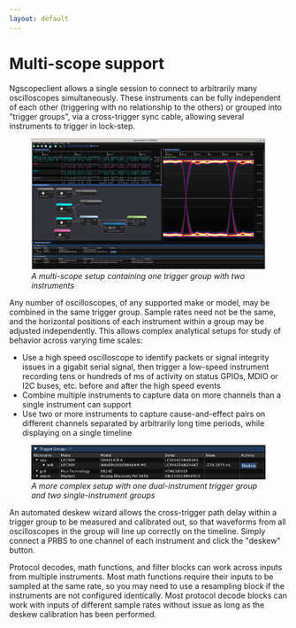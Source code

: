 ```yaml
---
layout: default
---
```


# Multi-scope support

Ngscopeclient allows a single session to connect to arbitrarily many oscilloscopes simultaneously. These instruments can be fully independent of each other (triggering with no relationship to the others) or grouped into "trigger groups", via a cross-trigger sync cable, allowing several instruments to trigger in lock-step.

<figure>
<img src="images/multiscope1.png" alt="Multi-scope example screenshot"/>
<figcaption style='font-style:italic'>A multi-scope setup containing one trigger group with two instruments</figcaption>
</figure>

Any number of oscilloscopes, of any supported make or model, may be combined in the same trigger group. Sample rates need not be the same, and the horizontal positions of each instrument within a group may be adjusted independently. This allows complex analytical setups for study of behavior across varying time scales:

* Use a high speed oscilloscope to identify packets or signal integrity issues in a gigabit serial signal, then trigger a low-speed instrument recording tens or hundreds of ms of activity on status GPIOs, MDIO or I2C buses, etc. before and after the high speed events
* Combine multiple instruments to capture data on more channels than a single instrument can support
* Use two or more instruments to capture cause-and-effect pairs on different channels separated by arbitrarily long time periods, while displaying on a single timeline

<figure>
<img src="images/trigger-groups.png" alt="Trigger group screenshot"/>
<figcaption style='font-style:italic'>A more complex setup with one dual-instrument trigger group and two single-instrument groups</figcaption>
</figure>

An automated deskew wizard allows the cross-trigger path delay within a trigger group to be measured and calibrated out, so that waveforms from all oscilloscopes in the group will line up correctly on the timeline. Simply connect a PRBS to one channel of each instrument and click the "deskew" button.

Protocol decodes, math functions, and filter blocks can work across inputs from multiple instruments. Most math functions require their inputs to be sampled at the same rate, so you may need to use a resampling block if the instruments are not configured identically. Most protocol decode blocks can work with inputs of different sample rates without issue as long as the deskew calibration has been performed.
